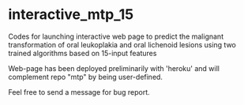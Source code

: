 # interactive_mtp_15
Codes for launching interactive web page to predict the malignant transformation of oral leukoplakia and oral lichenoid lesions using two trained algorithms based on 15-input features

Web-page has been deployed preliminarily with 'heroku' and will complement repo "mtp" by being user-defined.

Feel free to send a message for bug report.
